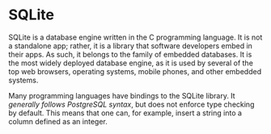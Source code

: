 # SQLite

SQLite is a database engine written in the C programming language. It is not a standalone app; rather, it is a library that software developers embed in their apps. As such, it belongs to the family of embedded databases. It is the most widely deployed database engine, as it is used by several of the top web browsers, operating systems, mobile phones, and other embedded systems.

Many programming languages have bindings to the SQLite library. It *generally follows PostgreSQL syntax*, but does not enforce type checking by default. This means that one can, for example, insert a string into a column defined as an integer.
